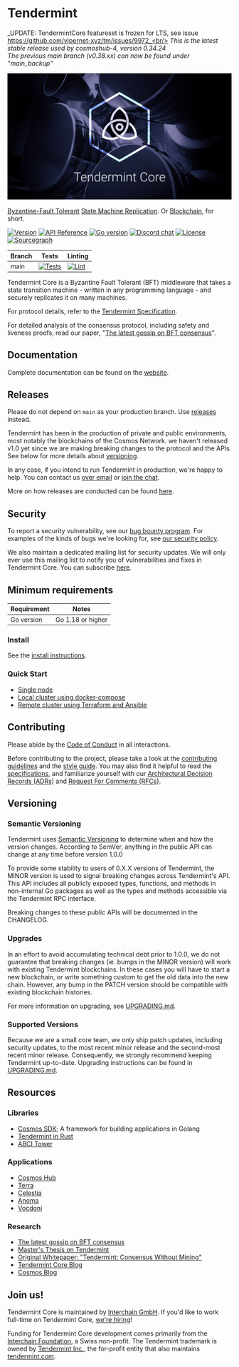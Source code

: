 # Tendermint

_UPDATE: TendermintCore featureset is frozen for LTS, see issue https://github.com/vipernet-xyz/tm/issues/9972_<br/>
_This is the latest stable release used by cosmoshub-4, version 0.34.24_<br/>
_The previous main branch (v0.38.xx) can now be found under "main_backup"_<br/>

![banner](docs/tendermint-core-image.jpg)

[Byzantine-Fault Tolerant][bft] [State Machine Replication][smr]. Or
[Blockchain], for short.

[![Version][version-badge]][version-url]
[![API Reference][api-badge]][api-url]
[![Go version][go-badge]][go-url]
[![Discord chat][discord-badge]][discord-url]
[![License][license-badge]][license-url]
[![Sourcegraph][sg-badge]][sg-url]

| Branch | Tests                              | Linting                         |
|--------|------------------------------------|---------------------------------|
| main   | [![Tests][tests-badge]][tests-url] | [![Lint][lint-badge]][lint-url] |

Tendermint Core is a Byzantine Fault Tolerant (BFT) middleware that takes a
state transition machine - written in any programming language - and securely
replicates it on many machines.

For protocol details, refer to the [Tendermint Specification](./spec/README.md).

For detailed analysis of the consensus protocol, including safety and liveness
proofs, read our paper, "[The latest gossip on BFT
consensus](https://arxiv.org/abs/1807.04938)".

## Documentation

Complete documentation can be found on the
[website](https://docs.tendermint.com/).

## Releases

Please do not depend on `main` as your production branch. Use
[releases](https://github.com/vipernet-xyz/tm/releases) instead.

Tendermint has been in the production of private and public environments, most
notably the blockchains of the Cosmos Network. we haven't released v1.0 yet
since we are making breaking changes to the protocol and the APIs. See below for
more details about [versioning](#versioning).

In any case, if you intend to run Tendermint in production, we're happy to help.
You can contact us [over email](mailto:hello@interchain.io) or [join the
chat](https://discord.gg/cosmosnetwork).

More on how releases are conducted can be found [here](./RELEASES.md).

## Security

To report a security vulnerability, see our [bug bounty
program](https://hackerone.com/cosmos). For examples of the kinds of bugs we're
looking for, see [our security policy](SECURITY.md).

We also maintain a dedicated mailing list for security updates. We will only
ever use this mailing list to notify you of vulnerabilities and fixes in
Tendermint Core. You can subscribe [here](http://eepurl.com/gZ5hQD).

## Minimum requirements

| Requirement | Notes             |
|-------------|-------------------|
| Go version  | Go 1.18 or higher |

### Install

See the [install instructions](./docs/introduction/install.md).

### Quick Start

- [Single node](./docs/introduction/quick-start.md)
- [Local cluster using docker-compose](./docs/tools/docker-compose.md)
- [Remote cluster using Terraform and Ansible](./docs/tools/terraform-and-ansible.md)

## Contributing

Please abide by the [Code of Conduct](CODE_OF_CONDUCT.md) in all interactions.

Before contributing to the project, please take a look at the [contributing
guidelines](CONTRIBUTING.md) and the [style guide](STYLE_GUIDE.md). You may also
find it helpful to read the [specifications](./spec/README.md), and familiarize
yourself with our [Architectural Decision Records
(ADRs)](./docs/architecture/README.md) and
[Request For Comments (RFCs)](./docs/rfc/README.md).

## Versioning

### Semantic Versioning

Tendermint uses [Semantic Versioning](http://semver.org/) to determine when and
how the version changes. According to SemVer, anything in the public API can
change at any time before version 1.0.0

To provide some stability to users of 0.X.X versions of Tendermint, the MINOR
version is used to signal breaking changes across Tendermint's API. This API
includes all publicly exposed types, functions, and methods in non-internal Go
packages as well as the types and methods accessible via the Tendermint RPC
interface.

Breaking changes to these public APIs will be documented in the CHANGELOG.

### Upgrades

In an effort to avoid accumulating technical debt prior to 1.0.0, we do not
guarantee that breaking changes (ie. bumps in the MINOR version) will work with
existing Tendermint blockchains. In these cases you will have to start a new
blockchain, or write something custom to get the old data into the new chain.
However, any bump in the PATCH version should be compatible with existing
blockchain histories.

For more information on upgrading, see [UPGRADING.md](./UPGRADING.md).

### Supported Versions

Because we are a small core team, we only ship patch updates, including security
updates, to the most recent minor release and the second-most recent minor
release. Consequently, we strongly recommend keeping Tendermint up-to-date.
Upgrading instructions can be found in [UPGRADING.md](./UPGRADING.md).

## Resources

### Libraries

- [Cosmos SDK](http://github.com/cosmos/cosmos-sdk); A framework for building
  applications in Golang
- [Tendermint in Rust](https://github.com/informalsystems/tendermint-rs)
- [ABCI Tower](https://github.com/penumbra-zone/tower-abci)

### Applications

- [Cosmos Hub](https://hub.cosmos.network/)
- [Terra](https://www.terra.money/)
- [Celestia](https://celestia.org/)
- [Anoma](https://anoma.network/)
- [Vocdoni](https://docs.vocdoni.io/)

### Research

- [The latest gossip on BFT consensus](https://arxiv.org/abs/1807.04938)
- [Master's Thesis on Tendermint](https://atrium.lib.uoguelph.ca/xmlui/handle/10214/9769)
- [Original Whitepaper: "Tendermint: Consensus Without Mining"](https://tendermint.com/static/docs/tendermint.pdf)
- [Tendermint Core Blog](https://medium.com/tendermint/tagged/tendermint-core)
- [Cosmos Blog](https://blog.cosmos.network/tendermint/home)

## Join us!

Tendermint Core is maintained by [Interchain GmbH](https://interchain.berlin).
If you'd like to work full-time on Tendermint Core,
[we're hiring](https://interchain-gmbh.breezy.hr/)!

Funding for Tendermint Core development comes primarily from the
[Interchain Foundation](https://interchain.io), a Swiss non-profit. The
Tendermint trademark is owned by [Tendermint Inc.](https://tendermint.com), the
for-profit entity that also maintains [tendermint.com](https://tendermint.com).

[bft]: https://en.wikipedia.org/wiki/Byzantine_fault_tolerance
[smr]: https://en.wikipedia.org/wiki/State_machine_replication
[Blockchain]: https://en.wikipedia.org/wiki/Blockchain
[version-badge]: https://img.shields.io/github/tag/tendermint/tendermint.svg
[version-url]: https://github.com/vipernet-xyz/tm/releases/latest
[api-badge]: https://camo.githubusercontent.com/915b7be44ada53c290eb157634330494ebe3e30a/68747470733a2f2f676f646f632e6f72672f6769746875622e636f6d2f676f6c616e672f6764646f3f7374617475732e737667
[api-url]: https://pkg.go.dev/github.com/vipernet-xyz/tm
[go-badge]: https://img.shields.io/badge/go-1.18-blue.svg
[go-url]: https://github.com/moovweb/gvm
[discord-badge]: https://img.shields.io/discord/669268347736686612.svg
[discord-url]: https://discord.gg/cosmosnetwork
[license-badge]: https://img.shields.io/github/license/tendermint/tendermint.svg
[license-url]: https://github.com/vipernet-xyz/tm/blob/main/LICENSE
[sg-badge]: https://sourcegraph.com/github.com/vipernet-xyz/tm/-/badge.svg
[sg-url]: https://sourcegraph.com/github.com/vipernet-xyz/tm?badge
[tests-url]: https://github.com/vipernet-xyz/tm/actions/workflows/tests.yml
[tests-badge]: https://github.com/vipernet-xyz/tm/actions/workflows/tests.yml/badge.svg?branch=main
[lint-badge]: https://github.com/vipernet-xyz/tm/actions/workflows/lint.yml/badge.svg
[lint-url]: https://github.com/vipernet-xyz/tm/actions/workflows/lint.yml
